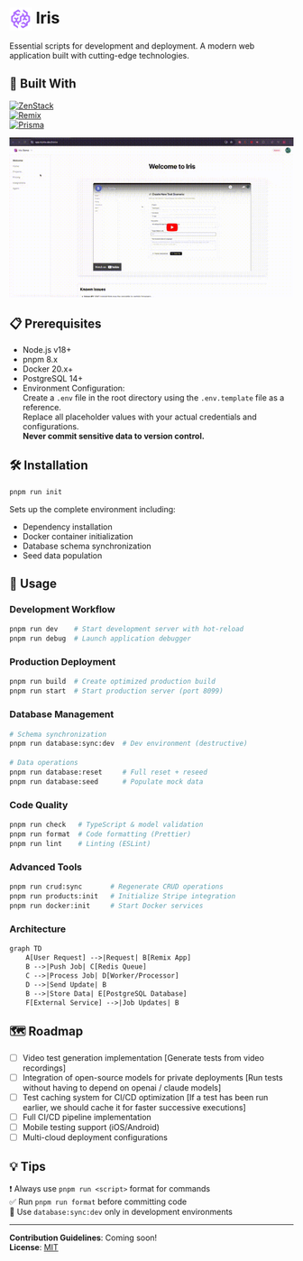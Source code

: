 # <img src="./public/iris.svg" alt="Project Logo" style="vertical-align: middle; width: 40px; height: 40px;" /> Iris

Essential scripts for development and deployment. A modern web application built with cutting-edge technologies.

## 🌟 Built With

[![ZenStack](https://img.shields.io/badge/ZenStack-2.0-blue?style=flat&logo=prisma)](https://zenstack.dev)  
[![Remix](https://img.shields.io/badge/Remix-2.0-purple?style=flat&logo=remix)](https://remix.run)  
[![Prisma](https://img.shields.io/badge/Prisma-5.0-black?style=flat&logo=prisma)](https://prisma.io)


![Iris Demo](./tryiris.gif)

## 📋 Prerequisites

- Node.js v18+
- pnpm 8.x
- Docker 20.x+
- PostgreSQL 14+
- Environment Configuration:  
  Create a `.env` file in the root directory using the `.env.template` file as a reference.  
  Replace all placeholder values with your actual credentials and configurations.  
  **Never commit sensitive data to version control.**

## 🛠️ Installation
```bash
pnpm run init
```
Sets up the complete environment including:
- Dependency installation
- Docker container initialization
- Database schema synchronization
- Seed data population

## 🚦 Usage

### Development Workflow
```bash
pnpm run dev    # Start development server with hot-reload
pnpm run debug  # Launch application debugger
```

### Production Deployment
```bash
pnpm run build  # Create optimized production build
pnpm run start  # Start production server (port 8099)
```

### Database Management
```bash
# Schema synchronization
pnpm run database:sync:dev  # Dev environment (destructive)

# Data operations
pnpm run database:reset     # Full reset + reseed
pnpm run database:seed      # Populate mock data
```

### Code Quality
```bash
pnpm run check   # TypeScript & model validation
pnpm run format  # Code formatting (Prettier)
pnpm run lint    # Linting (ESLint)
```

### Advanced Tools
```bash
pnpm run crud:sync       # Regenerate CRUD operations
pnpm run products:init   # Initialize Stripe integration
pnpm run docker:init     # Start Docker services
```


### Architecture
```mermaid
graph TD
    A[User Request] -->|Request| B[Remix App]
    B -->|Push Job| C[Redis Queue]
    C -->|Process Job| D[Worker/Processor]
    D -->|Send Update| B
    B -->|Store Data| E[PostgreSQL Database]
    F[External Service] -->|Job Updates| B
```

## 🗺 Roadmap

- [ ] Video test generation implementation [Generate tests from video recordings]
- [ ] Integration of open-source models for private deployments [Run tests without having to depend on openai / claude models]
- [ ] Test caching system for CI/CD optimization [If a test has been run earlier, we should cache it for faster successive executions]
- [ ] Full CI/CD pipeline implementation
- [ ] Mobile testing support (iOS/Android)
- [ ] Multi-cloud deployment configurations

## 💡 Tips

❗ Always use `pnpm run <script>` format for commands  
✅ Run `pnpm run format` before committing code  
🔧 Use `database:sync:dev` only in development environments

---

**Contribution Guidelines**: Coming soon!  
**License**: [MIT](https://opensource.org/licenses/MIT)
